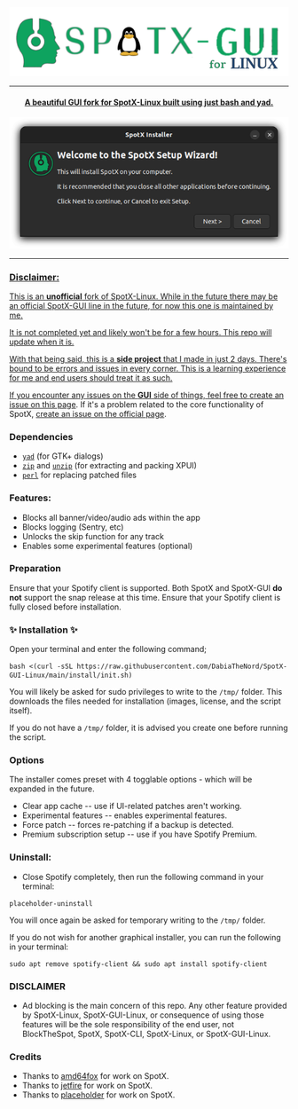 
  <p align="center">
  <a href="https://github.com/DabiaTheNord/SpotX-GUI-Linux"><img src="https://github.com/DabiaTheNord/SpotX-GUI-Linux/raw/main/.github/Pic/spotlogo.png" />
</p>

***

<center>
    <h4 align="center">A beautiful GUI fork for SpotX-Linux built using just bash and yad.</h4>
</center>
  <p align="center">
  <a href="https://github.com/DabiaTheNord/SpotX-GUI-Linux"><img src="https://github.com/DabiaTheNord/SpotX-GUI-Linux/raw/main/.github/Pic/preview1.png"/>
</p>

---

### Disclaimer:

This is an **unofficial** fork of SpotX-Linux. While in the future there may be an official SpotX-GUI line in the future, for now this one is maintained by me.

It is not completed yet and likely won't be for a few hours. This repo will update when it is.

With that being said, this is a **side project** that I made in just 2 days. There's bound to be errors and issues in every corner. This is a learning experience for me and end users should treat it as such.

If you encounter any issues on the **GUI** side of things, feel free to [create an issue on this page](https://github.com/DabiaTheNord/SpotX-GUI-Linux/issues/new). If it's a problem related to the core functionality of SpotX, [create an issue on the official page](https://github.com/SpotX-CLI/SpotX-Linux/issues/new).

### Dependencies

- <a href="https://howtoinstall.co/en/yad" title="Tip: run 'sudo apt install yad' to install.">`yad`</a> (for GTK+ dialogs)
- <a href="https://howtoinstall.co/en/zip" title="Tip: run 'sudo apt install zip' to install.">`zip`</a> and <a href="https://howtoinstall.co/en/unzip" title="Tip: run 'sudo apt install unzip' to install.">`unzip`</a> (for extracting and packing XPUI)
- <a href="https://howtoinstall.co/en/perl" title="Tip: run 'sudo apt install perl' to install.">`perl`</a> for replacing patched files

### Features:

- Blocks all banner/video/audio ads within the app
- Blocks logging (Sentry, etc)
- Unlocks the skip function for any track
- Enables some experimental features (optional)

### Preparation
Ensure that your Spotify client is supported. Both SpotX and SpotX-GUI **do not** support the snap release at this time. Ensure that your Spotify client is fully closed before installation.

### ✨ **Installation** ✨

Open your terminal and enter the following command;
```
bash <(curl -sSL https://raw.githubusercontent.com/DabiaTheNord/SpotX-GUI-Linux/main/install/init.sh)
```
You will likely be asked for sudo privileges to write to the `/tmp/` folder. This downloads the files needed for installation (images, license, and the script itself). 

If you do not have a `/tmp/` folder, it is advised you create one before running the script.

### Options

The installer comes preset with 4 togglable options - which will be expanded in the future.
- Clear app cache -- use if UI-related patches aren't working.
- Experimental features -- enables experimental features.
- Force patch -- forces re-patching if a backup is detected.
- Premium subscription setup -- use if you have Spotify Premium.

### Uninstall:

- Close Spotify completely, then run the following command in your terminal:
```
placeholder-uninstall
```
You will once again be asked for temporary writing to the `/tmp/` folder.

If you do not wish for another graphical installer, you can run the following in your terminal:
```
sudo apt remove spotify-client && sudo apt install spotify-client
```

### DISCLAIMER

- Ad blocking is the main concern of this repo. Any other feature provided by SpotX-Linux, SpotX-GUI-Linux, or consequence of using those features will be the sole responsibility of the end user, not BlockTheSpot, SpotX, SpotX-CLI, SpotX-Linux, or SpotX-GUI-Linux.

### Credits

- Thanks to [amd64fox](https://github.com/amd64fox/spotx) for work on SpotX.
- Thanks to [jetfire](https://github.com/jetfir3) for work on SpotX.
- Thanks to [placeholder](https://github.com/amd64fox/spotx) for work on SpotX.
